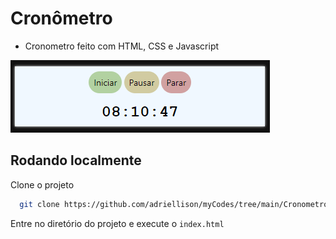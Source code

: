 
# Cronômetro

- Cronometro feito com HTML, CSS e Javascript

![Screenshot do Cronômetro](https://github.com/adriellison/myCodes/blob/main/Cronometro/assets/img/screenshot.png)

## Rodando localmente

Clone o projeto

```bash
  git clone https://github.com/adriellison/myCodes/tree/main/Cronometro
```

Entre no diretório do projeto e execute o `index.html`
